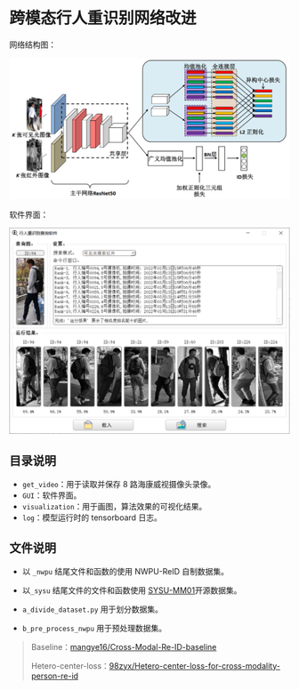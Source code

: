 # 跨模态行人重识别网络改进

网络结构图：

![image-20231207175115866](doc/image-20231207175115866.png)



软件界面：

![image-20231207182900067](doc/image-20231207182900067.png)

## 目录说明

- `get_video`：用于读取并保存 8 路海康威视摄像头录像。
- `GUI`：软件界面。
- `visualization`：用于画图，算法效果的可视化结果。
- `log`：模型运行时的 tensorboard 日志。



## 文件说明

- 以 `_nwpu` 结尾文件和函数的使用 NWPU-ReID 自制数据集。

- 以`_sysu` 结尾文件的文件和函数使用 [SYSU-MM01](https://drive.google.com/open?id=181K9PQGnej0K5xNX9DRBDPAf3K9JosYk)开源数据集。

- `a_divide_dataset.py` 用于划分数据集。
- `b_pre_process_nwpu` 用于预处理数据集。

>Baseline：[mangye16/Cross-Modal-Re-ID-baseline](https://github.com/mangye16/Cross-Modal-Re-ID-baseline)
>
>Hetero-center-loss：[98zyx/Hetero-center-loss-for-cross-modality-person-re-id](https://github.com/98zyx/Hetero-center-loss-for-cross-modality-person-re-id)


